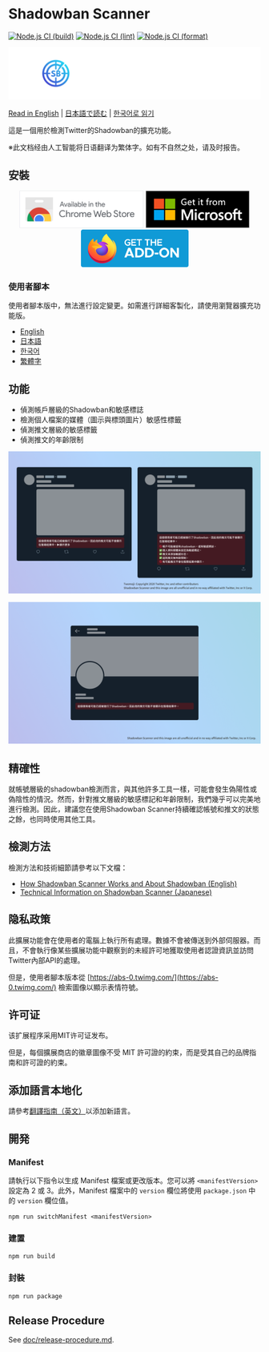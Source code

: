 # Shadowban Scanner

[![Node.js CI (build)](https://github.com/Robot-Inventor/shadowban-scanner/actions/workflows/build.yml/badge.svg)](https://github.com/Robot-Inventor/shadowban-scanner/actions/workflows/build.yml) [![Node.js CI (lint)](https://github.com/Robot-Inventor/shadowban-scanner/actions/workflows/lint.yml/badge.svg)](https://github.com/Robot-Inventor/shadowban-scanner/actions/workflows/lint.yml) [![Node.js CI (format)](https://github.com/Robot-Inventor/shadowban-scanner/actions/workflows/format.yml/badge.svg)](https://github.com/Robot-Inventor/shadowban-scanner/actions/workflows/format.yml)

![Shadowban Scanner的標誌](doc/image/logo.svg)

[Read in English](README.md) | [日本語で読む](README_ja.md) | [한국어로 읽기](README_ko.md)

這是一個用於檢測Twitter的Shadowban的擴充功能。

※此文档经由人工智能将日语翻译为繁体字。如有不自然之处，请及时报告。

## 安裝

<p align="center">
<a href="https://chrome.google.com/webstore/detail/enlganfikppbjhabhkkilafmkhifadjd/"><img src="./doc/image/badge/chrome.svg" height="75px"></a>
<a href="https://microsoftedge.microsoft.com/addons/detail/shadowban-scanner/kfeecmboomhggeeceipnbbdjmhjoccbl"><img src="./doc/image/badge/edge.svg" height="75px"></a>
<a href="https://addons.mozilla.org/firefox/addon/shadowban-scanner/"><img src="./doc/image/badge/firefox.svg" height="75px"></a>
</p>

### 使用者腳本

使用者腳本版中，無法進行設定變更。如需進行詳細客製化，請使用瀏覽器擴充功能版。

- [English](https://raw.githubusercontent.com/Robot-Inventor/shadowban-scanner/main/userScript/en.user.js)
- [日本語](https://raw.githubusercontent.com/Robot-Inventor/shadowban-scanner/main/userScript/ja.user.js)
- [한국어](https://raw.githubusercontent.com/Robot-Inventor/shadowban-scanner/main/userScript/ko.user.js)
- [繁體字](https://raw.githubusercontent.com/Robot-Inventor/shadowban-scanner/main/userScript/zh_TW.user.js)

## 功能

- 偵測帳戶層級的Shadowban和敏感標誌
- 檢測個人檔案的媒體（圖示與標頭圖片）敏感性標籤
- 偵測推文層級的敏感標籤
- 偵測推文的年齡限制

![帳戶層級Shadowban偵測的截圖](doc/image/screenshot2_zh_tw.png)

![推文層級Shadowban偵測的截圖](doc/image/screenshot1_zh_tw.png)

## 精確性

就帳號層級的shadowban檢測而言，與其他許多工具一樣，可能會發生偽陽性或偽陰性的情況。然而，針對推文層級的敏感標記和年齡限制，我們幾乎可以完美地進行檢測。因此，建議您在使用Shadowban Scanner持續確認帳號和推文的狀態之餘，也同時使用其他工具。

## 檢測方法

檢測方法和技術細節請參考以下文檔：

- [How Shadowban Scanner Works and About Shadowban (English)](./doc/en/about-shadowban.md)
- [Technical Information on Shadowban Scanner (Japanese)](./doc/en/technical-information.md)

## 隐私政策

此擴展功能會在使用者的電腦上執行所有處理。數據不會被傳送到外部伺服器。而且，不會執行像某些擴展功能中觀察到的未經許可地獲取使用者認證資訊並訪問Twitter內部API的處理。

但是，使用者腳本版本從 [https://abs-0.twimg.com/](https://abs-0.twimg.com/) 檢索圖像以顯示表情符號。

## 许可证

该扩展程序采用MIT许可证发布。

但是，每個擴展商店的徽章圖像不受 MIT 許可證的約束，而是受其自己的品牌指南和許可證的約束。

## 添加語言本地化

請參考[翻譯指南（英文）](doc/localization.md)以添加新語言。

## 開発

### Manifest

請執行以下指令以生成 Manifest 檔案或更改版本。您可以將 ``<manifestVersion>`` 設定為 2 或 3。此外，Manifest 檔案中的 ``version`` 欄位將使用 ``package.json`` 中的 ``version`` 欄位值。

```console
npm run switchManifest <manifestVersion>
```

### 建置

```console
npm run build
```

### 封裝

```console
npm run package
```

## Release Procedure

See [doc/release-procedure.md](doc/release-procedure.md).
